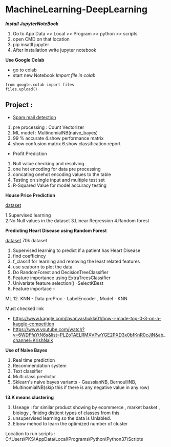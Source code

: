 # MachineLearning-DeepLearning

***Install JupyterNoteBook***
1. Go to App Data >> Local >> Program >> python >> scripts
2. open CMD on that location
3. pip insatll jupyter 
4. After installation write jupyter notebook


**Use Google Colab**
- go to colab
- start new Notebook
*Import file in colab*
```
from google.colab import files
files.upload()

```

## Project :

* [Spam mail detection](https://github.com/PlabonKumarsaha/MachineLearning-DeepLearning/tree/main/ML/05.Spam%20mail%20detector%20TF-IDF%20Vectorizer)
1. pre processing : Count Vectorizer
2. ML model : MultinomialNB(naive_bayes)
3. 99 % accurate
4.show performance matrix
5. show confusion matrix
6.show classification report

* Profit Prediction

1. Null value checking and resolving
2. one hot encoding for data pre processing
3. concating onehot encoding values to the table
4. Testing on single input and multiple  test set
5. R-Squared Value for model accuracy testing

**House Price Prediction**

[dataset](https://archive.ics.uci.edu/ml/machine-learning-databases/housing/?C=N;O=D)

1.Supervised learning <br>
2.No Null values in the dataset
3.Linear Regression
4.Random forest  

**Predicting Heart Disease using Random Forest**

[dataset](https://www.kaggle.com/sulianova/cardiovascular-disease-dataset)
70k dataset 
1. Supervised learning to predict if a patient has Heart Disease
2. find coefficincy 
3. f_classif for learning and removing the least related features
4.  use seaborn to plot the data
5.  Do RandomForest and DecisionTreeClassifier
6.  Feature importance using ExtraTreesClassifier
7.  Univariate feature selection() -SelectKBest
8.  Feature importace - 

ML
12. KNN - Data preProc - LabelEncoder , Model - KNN

Must checked link
- https://www.kaggle.com/lavanyashukla01/how-i-made-top-0-3-on-a-kaggle-competition
- https://www.youtube.com/watch?v=6WDFfaYtN6s&list=PLZoTAELRMXVPwYGE2PXD3x0bfKnR0cJjN&ab_channel=KrishNaik


**Use of Naive Bayes**
1. Real time prediction
2. Recommendation system
3. Text classifier
4. Multi class predictor
5. Sklearn's naive bayes variants - GaussianNB, BernoulliNB, MultinomialNB(skip this if there is any negative value in any row) 

**13.K means clustering**
1. Useage : for similar product showing by ecommerce , market basket , biology , finidng disticnt types of classes from this
2. unsupervised learning so the data is Unlabled.
3. Elbow mehod to learn the optimized number of cluster





Location to run scripts : C:\Users\PKS\AppData\Local\Programs\Python\Python37\Scripts
